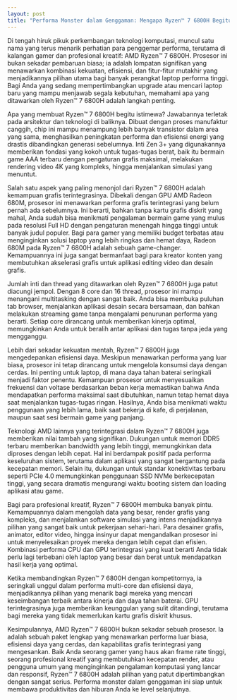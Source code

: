 ```yaml
---
layout: post
title: "Performa Monster dalam Genggaman: Mengapa Ryzen™ 7 6800H Begitu Menggoda"
---
```


Di tengah hiruk pikuk perkembangan teknologi komputasi, muncul satu nama yang terus menarik perhatian para penggemar performa, terutama di kalangan gamer dan profesional kreatif: AMD Ryzen™ 7 6800H. Prosesor ini bukan sekadar pembaruan biasa; ia adalah lompatan signifikan yang menawarkan kombinasi kekuatan, efisiensi, dan fitur-fitur mutakhir yang menjadikannya pilihan utama bagi banyak perangkat laptop performa tinggi. Bagi Anda yang sedang mempertimbangkan upgrade atau mencari laptop baru yang mampu menjawab segala kebutuhan, memahami apa yang ditawarkan oleh Ryzen™ 7 6800H adalah langkah penting.

Apa yang membuat Ryzen™ 7 6800H begitu istimewa? Jawabannya terletak pada arsitektur dan teknologi di baliknya. Dibuat dengan proses manufaktur canggih, chip ini mampu menampung lebih banyak transistor dalam area yang sama, menghasilkan peningkatan performa dan efisiensi energi yang drastis dibandingkan generasi sebelumnya. Inti Zen 3+ yang digunakannya memberikan fondasi yang kokoh untuk tugas-tugas berat, baik itu bermain game AAA terbaru dengan pengaturan grafis maksimal, melakukan rendering video 4K yang kompleks, hingga menjalankan simulasi yang menuntut.

Salah satu aspek yang paling menonjol dari Ryzen™ 7 6800H adalah kemampuan grafis terintegrasinya. Dibekali dengan GPU AMD Radeon 680M, prosesor ini menawarkan performa grafis terintegrasi yang belum pernah ada sebelumnya. Ini berarti, bahkan tanpa kartu grafis diskrit yang mahal, Anda sudah bisa menikmati pengalaman bermain game yang mulus pada resolusi Full HD dengan pengaturan menengah hingga tinggi untuk banyak judul populer. Bagi para gamer yang memiliki budget terbatas atau menginginkan solusi laptop yang lebih ringkas dan hemat daya, Radeon 680M pada Ryzen™ 7 6800H adalah sebuah game-changer. Kemampuannya ini juga sangat bermanfaat bagi para kreator konten yang membutuhkan akselerasi grafis untuk aplikasi editing video dan desain grafis.

Jumlah inti dan thread yang ditawarkan oleh Ryzen™ 7 6800H juga patut diacungi jempol. Dengan 8 core dan 16 thread, prosesor ini mampu menangani multitasking dengan sangat baik. Anda bisa membuka puluhan tab browser, menjalankan aplikasi desain secara bersamaan, dan bahkan melakukan streaming game tanpa mengalami penurunan performa yang berarti. Setiap core dirancang untuk memberikan kinerja optimal, memungkinkan Anda untuk beralih antar aplikasi dan tugas tanpa jeda yang mengganggu.

Lebih dari sekadar kekuatan mentah, Ryzen™ 7 6800H juga mengedepankan efisiensi daya. Meskipun menawarkan performa yang luar biasa, prosesor ini tetap dirancang untuk mengelola konsumsi daya dengan cerdas. Ini penting untuk laptop, di mana daya tahan baterai seringkali menjadi faktor penentu. Kemampuan prosesor untuk menyesuaikan frekuensi dan voltase berdasarkan beban kerja memastikan bahwa Anda mendapatkan performa maksimal saat dibutuhkan, namun tetap hemat daya saat menjalankan tugas-tugas ringan. Hasilnya, Anda bisa menikmati waktu penggunaan yang lebih lama, baik saat bekerja di kafe, di perjalanan, maupun saat sesi bermain game yang panjang.

Teknologi AMD lainnya yang terintegrasi dalam Ryzen™ 7 6800H juga memberikan nilai tambah yang signifikan. Dukungan untuk memori DDR5 terbaru memberikan bandwidth yang lebih tinggi, memungkinkan data diproses dengan lebih cepat. Hal ini berdampak positif pada performa keseluruhan sistem, terutama dalam aplikasi yang sangat bergantung pada kecepatan memori. Selain itu, dukungan untuk standar konektivitas terbaru seperti PCIe 4.0 memungkinkan penggunaan SSD NVMe berkecepatan tinggi, yang secara dramatis mengurangi waktu booting sistem dan loading aplikasi atau game.

Bagi para profesional kreatif, Ryzen™ 7 6800H membuka banyak pintu. Kemampuannya dalam mengolah data yang besar, render grafis yang kompleks, dan menjalankan software simulasi yang intens menjadikannya pilihan yang sangat baik untuk pekerjaan sehari-hari. Para desainer grafis, animator, editor video, hingga insinyur dapat mengandalkan prosesor ini untuk menyelesaikan proyek mereka dengan lebih cepat dan efisien. Kombinasi performa CPU dan GPU terintegrasi yang kuat berarti Anda tidak perlu lagi terbebani oleh laptop yang besar dan berat untuk mendapatkan hasil kerja yang optimal.

Ketika membandingkan Ryzen™ 7 6800H dengan kompetitornya, ia seringkali unggul dalam performa multi-core dan efisiensi daya, menjadikannya pilihan yang menarik bagi mereka yang mencari keseimbangan terbaik antara kinerja dan daya tahan baterai. GPU terintegrasinya juga memberikan keunggulan yang sulit ditandingi, terutama bagi mereka yang tidak memerlukan kartu grafis diskrit khusus.

Kesimpulannya, AMD Ryzen™ 7 6800H bukan sekadar sebuah prosesor. Ia adalah sebuah paket lengkap yang menawarkan performa luar biasa, efisiensi daya yang cerdas, dan kapabilitas grafis terintegrasi yang mengesankan. Baik Anda seorang gamer yang haus akan frame rate tinggi, seorang profesional kreatif yang membutuhkan kecepatan render, atau pengguna umum yang menginginkan pengalaman komputasi yang lancar dan responsif, Ryzen™ 7 6800H adalah pilihan yang patut dipertimbangkan dengan sangat serius. Performa monster dalam genggaman ini siap untuk membawa produktivitas dan hiburan Anda ke level selanjutnya.
